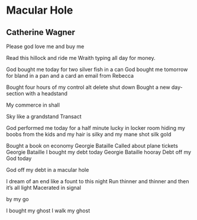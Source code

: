 # Macular Hole
## Catherine Wagner
Please god love me and buy me

Read this hillock and ride me
Wraith typing all day for money.

God bought me today for two silver fish in a can
God bought me tomorrow for bland in a pan
and a card an email from Rebecca

Bought four hours of my control alt delete shut down
Bought a new day-section with a headstand

My commerce in shall

Sky like a grandstand
Transact

God performed me today for a half minute
lucky
in locker room hiding my boobs from the kids
and my hair is silky and my mane shot silk gold

Bought a book on economy
Georgie Bataille
Called about plane tickets
Georgie Bataille
I bought my debt today
Georgie Bataille hooray
Debt off my God today

God off my debt in a macular hole

I dream of an end like a fount to this night
Run thinner and thinner and then it’﻿s all light
Macerated in signal

by my go

I bought my ghost I walk my ghost